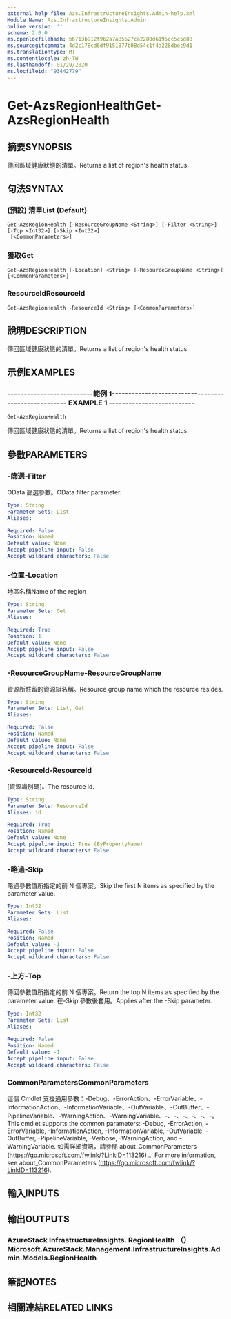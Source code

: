 ```yaml
---
external help file: Azs.InfrastructureInsights.Admin-help.xml
Module Name: Azs.InfrastructureInsights.Admin
online version: ''
schema: 2.0.0
ms.openlocfilehash: b6713b912f962a7a85627ca2280d6195cc5c5d88
ms.sourcegitcommit: 4d2c178cd6df9151877b08d54c1f4a228dbec9d1
ms.translationtype: MT
ms.contentlocale: zh-TW
ms.lasthandoff: 01/29/2020
ms.locfileid: "93442779"
---
```

# <span data-ttu-id="eb282-101">Get-AzsRegionHealth</span><span class="sxs-lookup"><span data-stu-id="eb282-101">Get-AzsRegionHealth</span></span>

## <span data-ttu-id="eb282-102">摘要</span><span class="sxs-lookup"><span data-stu-id="eb282-102">SYNOPSIS</span></span>
<span data-ttu-id="eb282-103">傳回區域健康狀態的清單。</span><span class="sxs-lookup"><span data-stu-id="eb282-103">Returns a list of region's health status.</span></span>

## <span data-ttu-id="eb282-104">句法</span><span class="sxs-lookup"><span data-stu-id="eb282-104">SYNTAX</span></span>

### <span data-ttu-id="eb282-105"> (預設) 清單</span><span class="sxs-lookup"><span data-stu-id="eb282-105">List (Default)</span></span>
```
Get-AzsRegionHealth [-ResourceGroupName <String>] [-Filter <String>] [-Top <Int32>] [-Skip <Int32>]
 [<CommonParameters>]
```

### <span data-ttu-id="eb282-106">獲取</span><span class="sxs-lookup"><span data-stu-id="eb282-106">Get</span></span>
```
Get-AzsRegionHealth [-Location] <String> [-ResourceGroupName <String>] [<CommonParameters>]
```

### <span data-ttu-id="eb282-107">ResourceId</span><span class="sxs-lookup"><span data-stu-id="eb282-107">ResourceId</span></span>
```
Get-AzsRegionHealth -ResourceId <String> [<CommonParameters>]
```

## <span data-ttu-id="eb282-108">說明</span><span class="sxs-lookup"><span data-stu-id="eb282-108">DESCRIPTION</span></span>
<span data-ttu-id="eb282-109">傳回區域健康狀態的清單。</span><span class="sxs-lookup"><span data-stu-id="eb282-109">Returns a list of region's health status.</span></span>

## <span data-ttu-id="eb282-110">示例</span><span class="sxs-lookup"><span data-stu-id="eb282-110">EXAMPLES</span></span>

### <span data-ttu-id="eb282-111">--------------------------範例 1--------------------------</span><span class="sxs-lookup"><span data-stu-id="eb282-111">-------------------------- EXAMPLE 1 --------------------------</span></span>
```
Get-AzsRegionHealth
```

<span data-ttu-id="eb282-112">傳回區域健康狀態的清單。</span><span class="sxs-lookup"><span data-stu-id="eb282-112">Returns a list of region's health status.</span></span>

## <span data-ttu-id="eb282-113">參數</span><span class="sxs-lookup"><span data-stu-id="eb282-113">PARAMETERS</span></span>

### <span data-ttu-id="eb282-114">-篩選</span><span class="sxs-lookup"><span data-stu-id="eb282-114">-Filter</span></span>
<span data-ttu-id="eb282-115">OData 篩選參數。</span><span class="sxs-lookup"><span data-stu-id="eb282-115">OData filter parameter.</span></span>

```yaml
Type: String
Parameter Sets: List
Aliases: 

Required: False
Position: Named
Default value: None
Accept pipeline input: False
Accept wildcard characters: False
```

### <span data-ttu-id="eb282-116">-位置</span><span class="sxs-lookup"><span data-stu-id="eb282-116">-Location</span></span>
<span data-ttu-id="eb282-117">地區名稱</span><span class="sxs-lookup"><span data-stu-id="eb282-117">Name of the region</span></span>

```yaml
Type: String
Parameter Sets: Get
Aliases: 

Required: True
Position: 1
Default value: None
Accept pipeline input: False
Accept wildcard characters: False
```

### <span data-ttu-id="eb282-118">-ResourceGroupName</span><span class="sxs-lookup"><span data-stu-id="eb282-118">-ResourceGroupName</span></span>
<span data-ttu-id="eb282-119">資源所駐留的資源組名稱。</span><span class="sxs-lookup"><span data-stu-id="eb282-119">Resource group name which the resource resides.</span></span>

```yaml
Type: String
Parameter Sets: List, Get
Aliases: 

Required: False
Position: Named
Default value: None
Accept pipeline input: False
Accept wildcard characters: False
```

### <span data-ttu-id="eb282-120">-ResourceId</span><span class="sxs-lookup"><span data-stu-id="eb282-120">-ResourceId</span></span>
<span data-ttu-id="eb282-121">[資源識別碼]。</span><span class="sxs-lookup"><span data-stu-id="eb282-121">The resource id.</span></span>

```yaml
Type: String
Parameter Sets: ResourceId
Aliases: id

Required: True
Position: Named
Default value: None
Accept pipeline input: True (ByPropertyName)
Accept wildcard characters: False
```

### <span data-ttu-id="eb282-122">-略過</span><span class="sxs-lookup"><span data-stu-id="eb282-122">-Skip</span></span>
<span data-ttu-id="eb282-123">略過參數值所指定的前 N 個專案。</span><span class="sxs-lookup"><span data-stu-id="eb282-123">Skip the first N items as specified by the parameter value.</span></span>

```yaml
Type: Int32
Parameter Sets: List
Aliases: 

Required: False
Position: Named
Default value: -1
Accept pipeline input: False
Accept wildcard characters: False
```

### <span data-ttu-id="eb282-124">-上方</span><span class="sxs-lookup"><span data-stu-id="eb282-124">-Top</span></span>
<span data-ttu-id="eb282-125">傳回參數值所指定的前 N 個專案。</span><span class="sxs-lookup"><span data-stu-id="eb282-125">Return the top N items as specified by the parameter value.</span></span>
<span data-ttu-id="eb282-126">在-Skip 參數後套用。</span><span class="sxs-lookup"><span data-stu-id="eb282-126">Applies after the -Skip parameter.</span></span>

```yaml
Type: Int32
Parameter Sets: List
Aliases: 

Required: False
Position: Named
Default value: -1
Accept pipeline input: False
Accept wildcard characters: False
```

### <span data-ttu-id="eb282-127">CommonParameters</span><span class="sxs-lookup"><span data-stu-id="eb282-127">CommonParameters</span></span>
<span data-ttu-id="eb282-128">這個 Cmdlet 支援通用參數：-Debug、-ErrorAction、-ErrorVariable、-InformationAction、-InformationVariable、-OutVariable、-OutBuffer、-PipelineVariable、-WarningAction、-WarningVariable、-、-、-、-、-、-。</span><span class="sxs-lookup"><span data-stu-id="eb282-128">This cmdlet supports the common parameters: -Debug, -ErrorAction, -ErrorVariable, -InformationAction, -InformationVariable, -OutVariable, -OutBuffer, -PipelineVariable, -Verbose, -WarningAction, and -WarningVariable.</span></span> <span data-ttu-id="eb282-129">如需詳細資訊，請參閱 about_CommonParameters (https://go.microsoft.com/fwlink/?LinkID=113216) 。</span><span class="sxs-lookup"><span data-stu-id="eb282-129">For more information, see about_CommonParameters (https://go.microsoft.com/fwlink/?LinkID=113216).</span></span>

## <span data-ttu-id="eb282-130">輸入</span><span class="sxs-lookup"><span data-stu-id="eb282-130">INPUTS</span></span>

## <span data-ttu-id="eb282-131">輸出</span><span class="sxs-lookup"><span data-stu-id="eb282-131">OUTPUTS</span></span>

### <span data-ttu-id="eb282-132">AzureStack InfrastructureInsights. RegionHealth （）</span><span class="sxs-lookup"><span data-stu-id="eb282-132">Microsoft.AzureStack.Management.InfrastructureInsights.Admin.Models.RegionHealth</span></span>

## <span data-ttu-id="eb282-133">筆記</span><span class="sxs-lookup"><span data-stu-id="eb282-133">NOTES</span></span>

## <span data-ttu-id="eb282-134">相關連結</span><span class="sxs-lookup"><span data-stu-id="eb282-134">RELATED LINKS</span></span>

